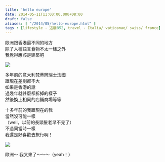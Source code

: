 ```yaml
---
title: 'hello europe'
date: 2014-05-11T11:00:00.000+08:00
draft: false
aliases: [ "/2014/05/hello-europe.html" ]
tags : [lifestyle - 逃離852, travel - Italia/ vaticanae/ swiss/ france]
---
```


歐洲跟香港最不同的地方  
除了人種語言食物不太一樣之外  
我覺得應該是建築吧  

[![](https://1.bp.blogspot.com/-5WPSMfAlK8Q/XDGqMeVPowI/AAAAAAAAEn0/egO3m03Rx_IMMxZkG06_gnuG29rJrFz-ACLcBGAs/s640/6667.jpg)](https://1.bp.blogspot.com/-5WPSMfAlK8Q/XDGqMeVPowI/AAAAAAAAEn0/egO3m03Rx_IMMxZkG06_gnuG29rJrFz-ACLcBGAs/s1600/6667.jpg)

多年前的意大利梵蒂岡瑞士法國  
跟現在差別都不大  
如果是香港的話  
過幾年就甚麼都拆掉的樣子  
然後換上相同的店鋪商場等等  
  
十多年前的我跟現在的我  
當然沒可能一樣  
（well，以前的長頭髮老早不見了）  
不過同當時一樣  
我還是好喜歡去旅行啊！  

[![](https://4.bp.blogspot.com/-tfAZ2Y0aJs8/XDGqRd8wSXI/AAAAAAAAEn4/eQ8yz1OVjP4Kop5Rnl-9QxYNGvUQezV7ACLcBGAs/s640/121.jpg)](https://4.bp.blogspot.com/-tfAZ2Y0aJs8/XDGqRd8wSXI/AAAAAAAAEn4/eQ8yz1OVjP4Kop5Rnl-9QxYNGvUQezV7ACLcBGAs/s1600/121.jpg)

歐洲～ 我又來了～～～（yeah！）